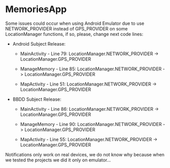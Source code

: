 # MemoriesApp

Some issues could occur when using Android Emulator due to use NETWORK_PROVIDER instead of GPS_PROVIDER on some LocationManager functions, if so, please, change next code lines:

  - Android Subject Release:

    - MainActivity - Line 79: LocationManager.NETWORK_PROVIDER -> LocationManager.GPS_PROVIDER

    - ManageMemory - Line 85: LocationManager.NETWORK_PROVIDER -> LocationManager.GPS_PROVIDER

    - MapActivity - Line 51: LocationManager.NETWORK_PROVIDER -> LocationManager.GPS_PROVIDER

  - BBDD Subject Release:
  
    - MainActivity - Line 86: LocationManager.NETWORK_PROVIDER -> LocationManager.GPS_PROVIDER
    
    - ManageMemory - Line 90: LocationManager.NETWORK_PROVIDER -> LocationManager.GPS_PROVIDER
    
    - MapActivity - Line 55: LocationManager.NETWORK_PROVIDER -> LocationManager.GPS_PROVIDER

Notifications only work on real devices, we do not know why because when we tested the projects we did it only on emulator...
